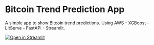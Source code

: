 # ₿itcoin Trend Prediction App

A simple app to show Bitcoin trend predictions.
Using AWS - XGBoost - LitServe - FastAPI - Streamlit.

[![Open in Streamlit](https://static.streamlit.io/badges/streamlit_badge_black_white.svg)](https://bitcoin-trend-prediction.streamlit.app/)